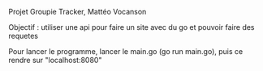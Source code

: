 Projet Groupie Tracker,
Mattéo Vocanson

Objectif : utiliser une api pour faire un site avec du go et pouvoir faire des requetes

Pour lancer le programme, lancer le main.go (go run main.go), puis ce rendre sur "localhost:8080"